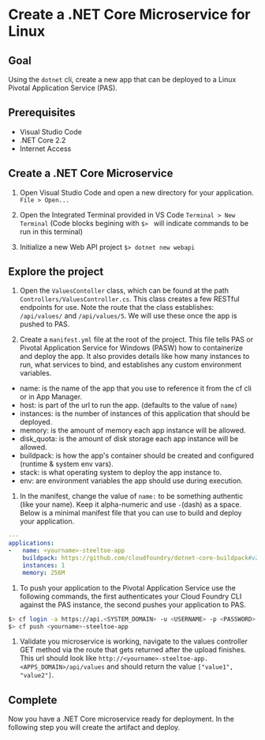 # Create a .NET Core Microservice for Linux

## Goal

Using the `dotnet` cli, create a new app that can be deployed to a Linux Pivotal Application Service (PAS).

## Prerequisites

- Visual Studio Code
- .NET Core 2.2
- Internet Access

## Create a .NET Core Microservice

1. Open Visual Studio Code and open a new directory for your application. `File > Open...`

1. Open the Integrated Terminal provided in VS Code `Terminal > New Terminal` (Code blocks begining with `$> ` will indicate commands to be run in this terminal)

1. Initialize a new Web API project `$> dotnet new webapi`

## Explore the project

1. Open the `ValuesContoller` class, which can be found at the path `Controllers/ValuesController.cs`. This class creates a few RESTful endpoints for use. Note the route that the class establishes: `/api/values/` and `/api/values/5`. We will use these once the app is pushed to PAS.

1. Create a `manifest.yml` file at the root of the project. This file tells PAS or Pivotal Application Service for Windows (PASW) how to containerize and deploy the app. It also provides details like how many instances to run, what services to bind, and establishes any custom environment variables.

  - name: is the name of the app that you use to reference it from the cf cli or in App Manager.
  - host: is part of the url to run the app. (defaults to the value of `name`)
  - instances: is the number of instances of this application that should be deployed.
  - memory: is the amount of memory each app instance will be allowed.
  - disk_quota: is the amount of disk storage each app instance will be allowed.
  - buildpack: is how the app's container should be created and configured (runtime & system env vars).
  - stack: is what operating system to deploy the app instance to.
  - env: are environment variables the app should use during execution.

1. In the manifest, change the value of `name:` to be something authentic (like your name). Keep it alpha-numeric and use `-`(dash) as a space. Below is a minimal manifest file that you can use to build and deploy your application.

```yaml
---
applications:
-   name: <yourname>-steeltoe-app
    buildpack: https://github.com/cloudfoundry/dotnet-core-buildpack#v2.2.5
    instances: 1
    memory: 256M
```

1. To push your application to the Pivotal Application Service use the following commands, the first authenticates your Cloud Foundry CLI against the PAS instance, the second pushes your application to PAS.
```bash
$> cf login -a https://api.<SYSTEM_DOMAIN> -u <USERNAME> -p <PASSWORD> --skip-ssl-validation
$> cf push <yourname>-steeltoe-app
```

1. Validate you microservice is working, navigate to the values controller GET method via the route that gets returned after the upload finishes. This url should look like `http://<yourname>-steeltoe-app.<APPS_DOMAIN>/api/values` and should return the value `["value1", "value2"]`.

## Complete

Now you have a .NET Core microservice ready for deployment. In the following step you will create the artifact and deploy.
